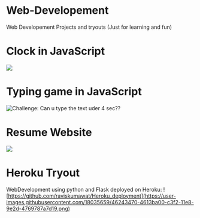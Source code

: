 # Web-Developement
Web Developement Projects and tryouts (Just for learning and fun)


# Clock in JavaScript
![](https://user-images.githubusercontent.com/18035659/46243165-b4567d80-c3ee-11e8-80c7-f59a20599166.gif)


# Typing game in JavaScript
![Challenge: Can u type the text uder 4 sec??](https://user-images.githubusercontent.com/18035659/46243957-ed92eb80-c3f6-11e8-85bf-b385fa652336.gif)


# Resume Website
![](https://user-images.githubusercontent.com/18035659/46242781-398b6380-c3ea-11e8-9a3b-c1dd370ac4ae.png)


# Heroku Tryout
WebDevelopment using python and Flask deployed on Heroku:
![https://github.com/raviskumawat/Heroku_deployment](https://user-images.githubusercontent.com/18035659/46243470-4613ba00-c3f2-11e8-9e2d-4769787a7d19.png)


